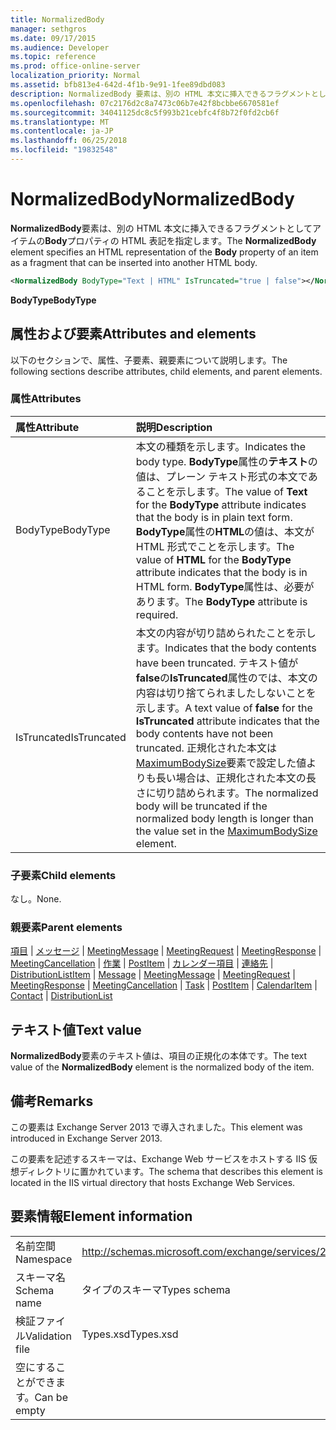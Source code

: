 ```yaml
---
title: NormalizedBody
manager: sethgros
ms.date: 09/17/2015
ms.audience: Developer
ms.topic: reference
ms.prod: office-online-server
localization_priority: Normal
ms.assetid: bfb813e4-642d-4f1b-9e91-1fee89dbd083
description: NormalizedBody 要素は、別の HTML 本文に挿入できるフラグメントとしてアイテムの Body プロパティの HTML 表記を指定します。
ms.openlocfilehash: 07c2176d2c8a7473c06b7e42f8bcbbe6670581ef
ms.sourcegitcommit: 34041125dc8c5f993b21cebfc4f8b72f0fd2cb6f
ms.translationtype: MT
ms.contentlocale: ja-JP
ms.lasthandoff: 06/25/2018
ms.locfileid: "19832548"
---
```

# <a name="normalizedbody"></a><span data-ttu-id="c5559-103">NormalizedBody</span><span class="sxs-lookup"><span data-stu-id="c5559-103">NormalizedBody</span></span>

<span data-ttu-id="c5559-104">**NormalizedBody**要素は、別の HTML 本文に挿入できるフラグメントとしてアイテムの**Body**プロパティの HTML 表記を指定します。</span><span class="sxs-lookup"><span data-stu-id="c5559-104">The **NormalizedBody** element specifies an HTML representation of the **Body** property of an item as a fragment that can be inserted into another HTML body.</span></span> 
  
```XML
<NormalizedBody BodyType="Text | HTML" IsTruncated="true | false"></NormalizedBody>
```

 <span data-ttu-id="c5559-105">**BodyType**</span><span class="sxs-lookup"><span data-stu-id="c5559-105">**BodyType**</span></span>
## <a name="attributes-and-elements"></a><span data-ttu-id="c5559-106">属性および要素</span><span class="sxs-lookup"><span data-stu-id="c5559-106">Attributes and elements</span></span>

<span data-ttu-id="c5559-107">以下のセクションで、属性、子要素、親要素について説明します。</span><span class="sxs-lookup"><span data-stu-id="c5559-107">The following sections describe attributes, child elements, and parent elements.</span></span>
  
### <a name="attributes"></a><span data-ttu-id="c5559-108">属性</span><span class="sxs-lookup"><span data-stu-id="c5559-108">Attributes</span></span>

|<span data-ttu-id="c5559-109">**属性**</span><span class="sxs-lookup"><span data-stu-id="c5559-109">**Attribute**</span></span>|<span data-ttu-id="c5559-110">**説明**</span><span class="sxs-lookup"><span data-stu-id="c5559-110">**Description**</span></span>|
|:-----|:-----|
|<span data-ttu-id="c5559-111">BodyType</span><span class="sxs-lookup"><span data-stu-id="c5559-111">BodyType</span></span>  <br/> |<span data-ttu-id="c5559-112">本文の種類を示します。</span><span class="sxs-lookup"><span data-stu-id="c5559-112">Indicates the body type.</span></span> <span data-ttu-id="c5559-113">**BodyType**属性の**テキスト**の値は、プレーン テキスト形式の本文であることを示します。</span><span class="sxs-lookup"><span data-stu-id="c5559-113">The value of **Text** for the **BodyType** attribute indicates that the body is in plain text form.</span></span> <span data-ttu-id="c5559-114">**BodyType**属性の**HTML**の値は、本文が HTML 形式でことを示します。</span><span class="sxs-lookup"><span data-stu-id="c5559-114">The value of **HTML** for the **BodyType** attribute indicates that the body is in HTML form.</span></span> <span data-ttu-id="c5559-115">**BodyType**属性は、必要があります。</span><span class="sxs-lookup"><span data-stu-id="c5559-115">The **BodyType** attribute is required.</span></span>  <br/> |
|<span data-ttu-id="c5559-116">IsTruncated</span><span class="sxs-lookup"><span data-stu-id="c5559-116">IsTruncated</span></span>  <br/> |<span data-ttu-id="c5559-117">本文の内容が切り詰められたことを示します。</span><span class="sxs-lookup"><span data-stu-id="c5559-117">Indicates that the body contents have been truncated.</span></span> <span data-ttu-id="c5559-118">テキスト値が**false**の**IsTruncated**属性のでは、本文の内容は切り捨てられましたしないことを示します。</span><span class="sxs-lookup"><span data-stu-id="c5559-118">A text value of **false** for the **IsTruncated** attribute indicates that the body contents have not been truncated.</span></span> <span data-ttu-id="c5559-119">正規化された本文は[MaximumBodySize](maximumbodysize.md)要素で設定した値よりも長い場合は、正規化された本文の長さに切り詰められます。</span><span class="sxs-lookup"><span data-stu-id="c5559-119">The normalized body will be truncated if the normalized body length is longer than the value set in the [MaximumBodySize](maximumbodysize.md) element.</span></span>  <br/> |
   
### <a name="child-elements"></a><span data-ttu-id="c5559-120">子要素</span><span class="sxs-lookup"><span data-stu-id="c5559-120">Child elements</span></span>

<span data-ttu-id="c5559-121">なし。</span><span class="sxs-lookup"><span data-stu-id="c5559-121">None.</span></span>
  
### <a name="parent-elements"></a><span data-ttu-id="c5559-122">親要素</span><span class="sxs-lookup"><span data-stu-id="c5559-122">Parent elements</span></span>

<span data-ttu-id="c5559-123">[項目](item.md) | [メッセージ](message-ex15websvcsotherref.md) | [MeetingMessage](meetingmessage.md) | [MeetingRequest](meetingrequest.md) | [MeetingResponse](meetingresponse.md) | [MeetingCancellation](meetingcancellation.md) | [作業](task.md) | [PostItem](postitem.md)  | [カレンダー項目](calendaritem.md) | [連絡先](contact.md) | [DistributionList](distributionlist.md)</span><span class="sxs-lookup"><span data-stu-id="c5559-123">[Item](item.md) | [Message](message-ex15websvcsotherref.md) | [MeetingMessage](meetingmessage.md) | [MeetingRequest](meetingrequest.md) | [MeetingResponse](meetingresponse.md) | [MeetingCancellation](meetingcancellation.md) | [Task](task.md) | [PostItem](postitem.md) | [CalendarItem](calendaritem.md) | [Contact](contact.md) | [DistributionList](distributionlist.md)</span></span>
  
## <a name="text-value"></a><span data-ttu-id="c5559-124">テキスト値</span><span class="sxs-lookup"><span data-stu-id="c5559-124">Text value</span></span>

<span data-ttu-id="c5559-125">**NormalizedBody**要素のテキスト値は、項目の正規化の本体です。</span><span class="sxs-lookup"><span data-stu-id="c5559-125">The text value of the **NormalizedBody** element is the normalized body of the item.</span></span> 
  
## <a name="remarks"></a><span data-ttu-id="c5559-126">備考</span><span class="sxs-lookup"><span data-stu-id="c5559-126">Remarks</span></span>

<span data-ttu-id="c5559-127">この要素は Exchange Server 2013 で導入されました。</span><span class="sxs-lookup"><span data-stu-id="c5559-127">This element was introduced in Exchange Server 2013.</span></span>
  
<span data-ttu-id="c5559-128">この要素を記述するスキーマは、Exchange Web サービスをホストする IIS 仮想ディレクトリに置かれています。</span><span class="sxs-lookup"><span data-stu-id="c5559-128">The schema that describes this element is located in the IIS virtual directory that hosts Exchange Web Services.</span></span>
  
## <a name="element-information"></a><span data-ttu-id="c5559-129">要素情報</span><span class="sxs-lookup"><span data-stu-id="c5559-129">Element information</span></span>

|||
|:-----|:-----|
|<span data-ttu-id="c5559-130">名前空間</span><span class="sxs-lookup"><span data-stu-id="c5559-130">Namespace</span></span>  <br/> |http://schemas.microsoft.com/exchange/services/2006/types  <br/> |
|<span data-ttu-id="c5559-131">スキーマ名</span><span class="sxs-lookup"><span data-stu-id="c5559-131">Schema name</span></span>  <br/> |<span data-ttu-id="c5559-132">タイプのスキーマ</span><span class="sxs-lookup"><span data-stu-id="c5559-132">Types schema</span></span>  <br/> |
|<span data-ttu-id="c5559-133">検証ファイル</span><span class="sxs-lookup"><span data-stu-id="c5559-133">Validation file</span></span>  <br/> |<span data-ttu-id="c5559-134">Types.xsd</span><span class="sxs-lookup"><span data-stu-id="c5559-134">Types.xsd</span></span>  <br/> |
|<span data-ttu-id="c5559-135">空にすることができます。</span><span class="sxs-lookup"><span data-stu-id="c5559-135">Can be empty</span></span>  <br/> ||
   

